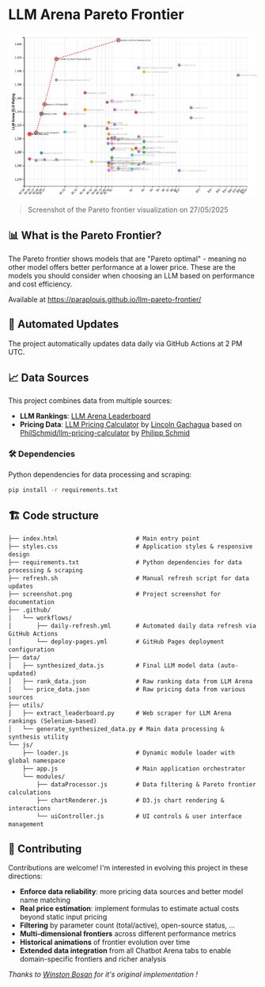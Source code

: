 # LLM Arena Pareto Frontier

![llm-pareto-frontier](/screenshot.png)
> Screenshot of the Pareto frontier visualization on 27/05/2025

## 📊 What is the Pareto Frontier?

The Pareto frontier shows models that are "Pareto optimal" - meaning no other model offers better performance at a lower price. These are the models you should consider when choosing an LLM based on performance and cost efficiency.

Available at https://paraplouis.github.io/llm-pareto-frontier/

## 🔄 Automated Updates

The project automatically updates data daily via GitHub Actions at 2 PM UTC.

## 📈 Data Sources

This project combines data from multiple sources:

- **LLM Rankings**: [LLM Arena Leaderboard](https://lmarena.ai/leaderboard/text/overall)
- **Pricing Data**: [LLM Pricing Calculator](https://huggingface.co/spaces/Presidentlin/llm-pricing-calculator) by [Lincoln Gachagua](https://huggingface.co/Presidentlin) based on [PhilSchmid/llm-pricing-calculator](https://huggingface.co/spaces/Presidentlin/llm-pricing-calculator) by [Philipp Schmid](https://huggingface.co/philschmid)

### 🛠️ Dependencies

Python dependencies for data processing and scraping:
```bash
pip install -r requirements.txt
```

## 🏗️ Code structure

```
├── index.html                      # Main entry point
├── styles.css                      # Application styles & responsive design
├── requirements.txt                # Python dependencies for data processing & scraping
├── refresh.sh                      # Manual refresh script for data updates
├── screenshot.png                  # Project screenshot for documentation
├── .github/
│   └── workflows/
│       ├── daily-refresh.yml       # Automated daily data refresh via GitHub Actions
│       └── deploy-pages.yml        # GitHub Pages deployment configuration
├── data/
│   ├── synthesized_data.js         # Final LLM model data (auto-updated)
│   ├── rank_data.json              # Raw ranking data from LLM Arena
│   └── price_data.json             # Raw pricing data from various sources
├── utils/
│   ├── extract_leaderboard.py      # Web scraper for LLM Arena rankings (Selenium-based)
│   └── generate_synthesized_data.py # Main data processing & synthesis utility
└── js/
    ├── loader.js                   # Dynamic module loader with global namespace
    ├── app.js                      # Main application orchestrator
    └── modules/
        ├── dataProcessor.js        # Data filtering & Pareto frontier calculations
        ├── chartRenderer.js        # D3.js chart rendering & interactions
        └── uiController.js         # UI controls & user interface management
```

## 🤝 Contributing

Contributions are welcome! I'm interested in evolving this project in these directions:

- **Enforce data reliability**: more pricing data sources and better model name matching
- **Real price estimation**: implement formulas to estimate actual costs beyond static input pricing
- **Filtering** by parameter count (total/active), open-source status, ...
- **Multi-dimensional frontiers** across different performance metrics
- **Historical animations** of frontier evolution over time
- **Extended data integration** from all Chatbot Arena tabs to enable domain-specific frontiers and richer analysis

*Thanks to [Winston Bosan](https://github.com/winston-bosan) for it's original implementation !*